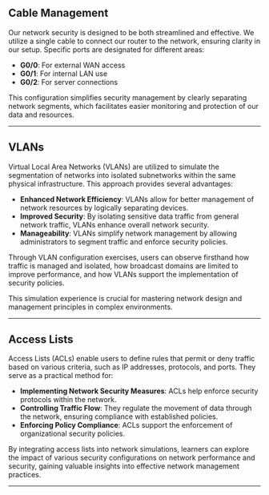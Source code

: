 ## Cable Management

Our network security is designed to be both streamlined and effective. We utilize a single cable to connect our router to the network, ensuring clarity in our setup. Specific ports are designated for different areas:

- **G0/0**: For external WAN access
- **G0/1**: For internal LAN use
- **G0/2**: For server connections

This configuration simplifies security management by clearly separating network segments, which facilitates easier monitoring and protection of our data and resources.

---

## VLANs

Virtual Local Area Networks (VLANs) are utilized to simulate the segmentation of networks into isolated subnetworks within the same physical infrastructure. This approach provides several advantages:

- **Enhanced Network Efficiency**: VLANs allow for better management of network resources by logically separating devices.
- **Improved Security**: By isolating sensitive data traffic from general network traffic, VLANs enhance overall network security.
- **Manageability**: VLANs simplify network management by allowing administrators to segment traffic and enforce security policies.

Through VLAN configuration exercises, users can observe firsthand how traffic is managed and isolated, how broadcast domains are limited to improve performance, and how VLANs support the implementation of security policies.

This simulation experience is crucial for mastering network design and management principles in complex environments.

---

## Access Lists

Access Lists (ACLs) enable users to define rules that permit or deny traffic based on various criteria, such as IP addresses, protocols, and ports. They serve as a practical method for:

- **Implementing Network Security Measures**: ACLs help enforce security protocols within the network.
- **Controlling Traffic Flow**: They regulate the movement of data through the network, ensuring compliance with established policies.
- **Enforcing Policy Compliance**: ACLs support the enforcement of organizational security policies.

By integrating access lists into network simulations, learners can explore the impact of various security configurations on network performance and security, gaining valuable insights into effective network management practices.

---
